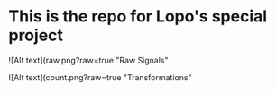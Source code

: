 # This is the repo for Lopo's special project



![Alt text](raw.png?raw=true "Raw Signals"

![Alt text](count.png?raw=true "Transformations"